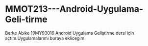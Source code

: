 # MMOT213---Android-Uygulama-Geli-tirme
Berke Abike 19MY93016
Android Uygulama Geliştirme dersi için açtım.Uygulamalarımı buraya eklicegim
